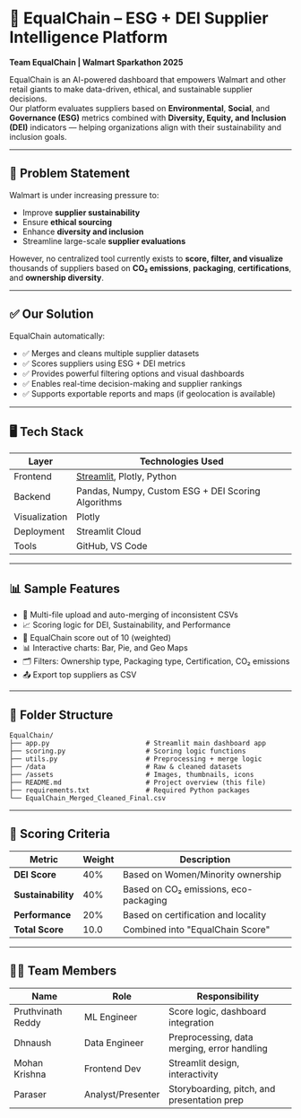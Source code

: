 # 🌱 EqualChain – ESG + DEI Supplier Intelligence Platform

**Team EqualChain | Walmart Sparkathon 2025**

EqualChain is an AI-powered dashboard that empowers Walmart and other retail giants to make data-driven, ethical, and sustainable supplier decisions.  
Our platform evaluates suppliers based on **Environmental**, **Social**, and **Governance (ESG)** metrics combined with **Diversity, Equity, and Inclusion (DEI)** indicators — helping organizations align with their sustainability and inclusion goals.

---

## 🧠 Problem Statement

Walmart is under increasing pressure to:

- Improve **supplier sustainability**
- Ensure **ethical sourcing**
- Enhance **diversity and inclusion**
- Streamline large-scale **supplier evaluations**

However, no centralized tool currently exists to **score, filter, and visualize** thousands of suppliers based on **CO₂ emissions**, **packaging**, **certifications**, and **ownership diversity**.

---

## ✅ Our Solution

EqualChain automatically:

- ✅ Merges and cleans multiple supplier datasets
- ✅ Scores suppliers using ESG + DEI metrics
- ✅ Provides powerful filtering options and visual dashboards
- ✅ Enables real-time decision-making and supplier rankings
- ✅ Supports exportable reports and maps (if geolocation is available)

---

## 🖥️ Tech Stack

| Layer         | Technologies Used                                             |
|---------------|---------------------------------------------------------------|
| Frontend      | [Streamlit](https://streamlit.io), Plotly, Python             |
| Backend       | Pandas, Numpy, Custom ESG + DEI Scoring Algorithms            |
| Visualization | Plotly                                                        |
| Deployment    | Streamlit Cloud                                               |
| Tools         | GitHub, VS Code                                               |

---

## 📊 Sample Features

- 🔄 Multi-file upload and auto-merging of inconsistent CSVs
- 📈 Scoring logic for DEI, Sustainability, and Performance
- 🧮 EqualChain score out of 10 (weighted)
- 📊 Interactive charts: Bar, Pie, and Geo Maps
- 🗂️ Filters: Ownership type, Packaging type, Certification, CO₂ emissions
- 📤 Export top suppliers as CSV

---

## 📂 Folder Structure

```
EqualChain/
├── app.py                        # Streamlit main dashboard app
├── scoring.py                    # Scoring logic functions
├── utils.py                      # Preprocessing + merge logic
├── /data                         # Raw & cleaned datasets
├── /assets                       # Images, thumbnails, icons
├── README.md                     # Project overview (this file)
├── requirements.txt              # Required Python packages
└── EqualChain_Merged_Cleaned_Final.csv
```

---

## 🧮 Scoring Criteria

| Metric               | Weight | Description                                    |
|----------------------|--------|------------------------------------------------|
| **DEI Score**        | 40%    | Based on Women/Minority ownership              |
| **Sustainability**   | 40%    | Based on CO₂ emissions, eco-packaging          |
| **Performance**      | 20%    | Based on certification and locality            |
| **Total Score**      | 10.0   | Combined into "EqualChain Score"               |

---

## 👨‍💻 Team Members

| Name         | Role             | Responsibility                                   |
|--------------|------------------|--------------------------------------------------|
| Pruthvinath Reddy | ML Engineer      | Score logic, dashboard integration          |
| Dhnaush           | Data Engineer    | Preprocessing, data merging, error handling |
| Mohan Krishna     | Frontend Dev     | Streamlit design, interactivity             |
| Paraser           | Analyst/Presenter| Storyboarding, pitch, and presentation prep |
